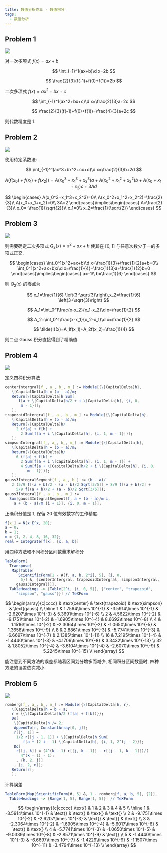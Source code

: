 ```yaml
---
title: 数值分析作业 - 数值积分
tags:
  - 数值分析
---
```


## Problem 1

![](https://img.duanyll.com/img/20230527165747.png)

对一次多项式 $f(x)=ax+b$

$$
\int_{-1}^1(ax+b)\d x=2b
$$

$$
\frac{2}{3}(f(-1)+f(0)+f(1))=2b
$$

二次多项式 $f(x)=ax^2+bx+c$

$$
\int_{-1}^1(ax^2+bx+c)\d x=\frac{2}{3}a+2c
$$

$$
\frac{2}{3}(f(-1)+f(0)+f(1))=\frac{4}{3}a+2c
$$

则代数精度是 1.

## Problem 2

![](https://img.duanyll.com/img/20230527171311.png)

使用待定系数法:

$$
\int_{-1}^1(ax^3+bx^2+cx+d)\d x=\frac{2}{3}b+2d
$$

$$
A(f(x_0)+f(x_1)+f(x_2))=A(x_0^3+x_1^3+x_2^3)a+A(x_0^2+x_1^2+x_2^2)b+A(x_0+x_1+x_2)c+3Ad
$$

$$
\begin{cases}
    A(x_0^3+x_1^3+x_2^3)=0\\
    A(x_0^2+x_1^2+x_2^2)=\frac{2}{3}\\
    A(x_0+x_1+x_2)=0\\
    3A=2
\end{cases}\implies\begin{cases}
    A=\frac{2}{3}\\
    x_0=-\frac{1}{\sqrt{2}}\\
    x_1=0\\
    x_2=\frac{1}{\sqrt{2}}
\end{cases}
$$

## Problem 3

![](https://img.duanyll.com/img/20230527172334.png)

则需要确定二次多项式 $Q_2(x)=x^2+ax+b$ 使其在 $[0,1]$ 与任意次数少于一的多项式正交.

$$
\begin{cases}
    \int_0^1(x^2+ax+b)\d x=\frac{1}{3}+\frac{1}{2}a+b=0\\
    \int_0^1(x^2+ax+b)x\d x=\frac{1}{4}+\frac{1}{3}a+\frac{1}{2}b=0
\end{cases}\implies\begin{cases}
    a=-1\\
    b=\frac{1}{6}
\end{cases}
$$

则 $Q_2(x)$ 的零点为

$$
x_1=\frac{1}{6} \left(3-\sqrt{3}\right),x_2=\frac{1}{6} \left(3+\sqrt{3}\right)
$$

$$
A_1=\int_0^1\frac{x-x_2}{x_1-x_2}\d x=\frac{1}{2}
$$

$$
A_2=\int_0^1\frac{x-x_1}{x_2-x_1}\d x=\frac{1}{2}
$$

$$
\tilde{I}(x)=A_1f(x_1)+A_2f(x_2)=\frac{1}{4}
$$

则二点 Gauss 积分直接得到了精确值.

## Problem 4

![](https://img.duanyll.com/img/20230527212509.png)

定义四种积分算法

```mathematica
centerIntergral[f_, a_, b_, m_] := Module[{\[CapitalDelta]h},
   \[CapitalDelta]h = (b - a)/m;
   Return[\[CapitalDelta]h Sum[
      f[a + \[CapitalDelta]h/2 + i \[CapitalDelta]h], {i, 0,
       m - 1}]];
   ];
trapezoidIntergral[f_, a_, b_, m_] := Module[{\[CapitalDelta]h},
   \[CapitalDelta]h = (b - a)/m;
   Return[\[CapitalDelta]h/
     2 (f[a] + f[b] +
       2 Sum[f[a + i \[CapitalDelta]h], {i, 1, m - 1}])];
   ];
simpsonIntergral[f_, a_, b_, m_] := Module[{\[CapitalDelta]h},
   \[CapitalDelta]h = (b - a)/m;
   Return[\[CapitalDelta]h/
     6 (f[a] + f[b] +
       2 Sum[f[a + i \[CapitalDelta]h], {i, 1, m - 1}] +
       4 Sum[f[a + \[CapitalDelta]h/2 + i \[CapitalDelta]h], {i, 0,
          m - 1}])];
   ];
gauss3IntegralSegment[f_, a_, b_] := (b - a)/
   2 (5/9 f[(a + b)/2 - (a - b)/2 Sqrt[3/5]] + 8/9 f[(a + b)/2] +
     5/9 f[(a + b)/2 + (a - b)/2 Sqrt[3/5]]);
gauss3Integral[f_, a_, b_, m_] :=
  Sum[gauss3IntegralSegment[f, a + (b - a)/m i,
    a + (b - a)/m (i + 1)], {i, 0, m - 1}];
```

正确积分值是 $1$, 保留 20 位有效数字的工作精度.

```mathematica
f[x_] = N[x E^x, 20];
a = 0;
b = 1;
m = {1, 2, 4, 8, 16, 32};
real = Integrate[f[x], {x, a, b}]
```

用四种方法和不同积分区间数量求解积分

```mathematica
TableForm[
  Transpose[
   Map[Table[
      ScientificForm[1 - #[f, a, b, 2^i], 5], {i, 0,
       5}] &, {centerIntergral, trapezoidIntergral, simpsonIntergral,
     gauss3Integral}]],
  TableHeadings -> {Table[2^i, {i, 0, 5}], {"center", "trapezoid",
     "simpson", "gauss"}}] // TeXForm
```

$$
\begin{array}{c|cccc}
  & \text{center} & \text{trapezoid} & \text{simpson} &
   \text{gauss} \\
\hline
 1 & 1.7564\times 10^{-1} & -3.5914\times 10^{-1} &
   -2.6207\times 10^{-3} & 5.3691\times 10^{-6} \\
 2 & 4.5622\times 10^{-2} & -9.1751\times 10^{-2} &
   -1.6905\times 10^{-4} & 8.6692\times 10^{-8} \\
 4 & 1.1516\times 10^{-2} & -2.3064\times 10^{-2} &
   -1.0650\times 10^{-5} & 1.3658\times 10^{-9} \\
 8 & 2.8861\times 10^{-3} & -5.7741\times 10^{-3} &
   -6.6697\times 10^{-7} & 2.1385\times 10^{-11} \\
 16 & 7.2195\times 10^{-4} & -1.4440\times 10^{-3} &
   -4.1706\times 10^{-8} & 3.3432\times 10^{-13} \\
 32 & 1.8052\times 10^{-4} & -3.6104\times 10^{-4} &
   -2.6070\times 10^{-9} & 5.2245\times 10^{-15} \\
\end{array}
$$

能注意到不同方法的误差都随着区间划分增多而减少, 相同积分区间数量时, 四种方法的误差依次减小.

## Problem 5

![](https://img.duanyll.com/img/20230527221331.png)

```mathematica
romberg[f_, a_, b_, n_] := Module[{\[CapitalDelta]h, r},
   \[CapitalDelta]h = b - a;
   r = {{\[CapitalDelta]h/2 (f[a] + f[b])}};
   Do[
    \[CapitalDelta]h /= 2;
    AppendTo[r, ConstantArray[0, j]];
    r[[j, 1]] =
     1/2 r[[j - 1, 1]] + \[CapitalDelta]h Sum[
        f[a + (2 i - 1) \[CapitalDelta]h], {i, 1, 2^(j - 2)}];
    Do[
     r[[j, k]] = (4^(k - 1) r[[j, k - 1]] - r[[j - 1, k - 1]])/(
       4^(k - 1) - 1);
     , {k, 2, j}]
    , {j, 2, n}];
   Return[r];
   ];
```

计算误差

```mathematica
TableForm[Map[ScientificForm[#, 5] &, 1 - romberg[f, a, b, 5], {2}],
  TableHeadings -> {Range[1, 5], Range[1, 5]}] // TeXForm
```

$$
\begin{array}{c|ccccc}
 \text{} & 1 & 2 & 3 & 4 & 5 \\
 \hline
 1 & -3.5914\times 10^{-1} & \text{} & \text{} & \text{} &
   \text{} \\
 2 & -9.1751\times 10^{-2} & -2.6207\times 10^{-3} & \text{} &
   \text{} & \text{} \\
 3 & -2.3064\times 10^{-2} & -1.6905\times 10^{-4} &
   -5.6017\times 10^{-6} & \text{} & \text{} \\
 4 & -5.7741\times 10^{-3} & -1.0650\times 10^{-5} &
   -9.0339\times 10^{-8} & -2.8571\times 10^{-9} & \text{} \\
 5 & -1.4440\times 10^{-3} & -6.6697\times 10^{-7} &
   -1.4229\times 10^{-9} & -1.1507\times 10^{-11} &
   -3.4794\times 10^{-13} \\
\end{array}
$$
